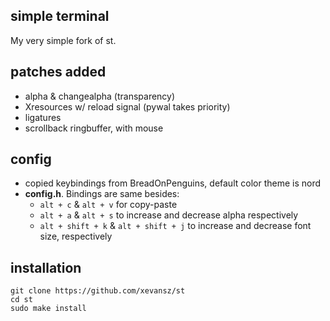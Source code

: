 ## simple terminal
My very simple fork of st.

## patches added
* alpha & changealpha (transparency)
* Xresources w/ reload signal (pywal takes priority)
* ligatures
* scrollback ringbuffer, with mouse

## config
* copied keybindings from BreadOnPenguins, default color theme is nord
* **config.h**. Bindings are same besides:
  - ```alt + c``` & ```alt + v``` for copy-paste
  - ```alt + a``` & ```alt + s``` to increase and decrease alpha respectively
  - ```alt + shift + k``` & ```alt + shift + j``` to increase and decrease font size, respectively

## installation
```
git clone https://github.com/xevansz/st
cd st
sudo make install
```
